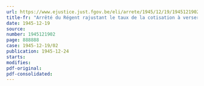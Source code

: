 ```yaml
---
url: https://www.ejustice.just.fgov.be/eli/arrete/1945/12/19/1945121902/justel
title-fr: "Arrêté du Régent rajustant le taux de la cotisation à verser pour le personnel navigant par les employeurs affiliés à la Caisse spéciale de compensation pour allocations familiales en faveur des travailleurs occupés dans les entreprises de batellerie"
date: 1945-12-19
source:
number: 1945121902
page: 888888
case: 1945-12-19/02
publication: 1945-12-24
starts:
modifies:
pdf-original:
pdf-consolidated:
---
```


